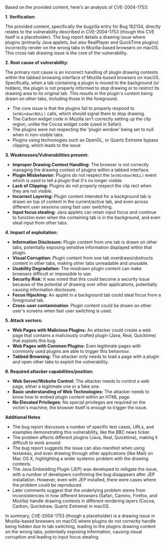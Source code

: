 Based on the provided content, here's an analysis of CVE-2004-1753:

**1. Verification:**

The provided content, specifically the bugzilla entry for Bug 162134, directly relates to the vulnerability described in CVE-2004-1753 (though this CVE itself is a placeholder). The bug report details a drawing issue where plugins (primarily Java applets, but also RealPlayer and QuickTime plugins) incorrectly render on the wrong tabs in Mozilla-based browsers on macOS. This cross-tab drawing issue is the core of the vulnerability.

**2. Root cause of vulnerability:**

The primary root cause is an incorrect handling of plugin drawing contexts within the tabbed browsing interface of Mozilla-based browsers on macOS. Specifically, when a tab containing a plugin is moved to the background (or hidden), the plugin is not properly informed to stop drawing or to restrict its drawing area to its original tab. This results in the plugin's content being drawn on other tabs, including those in the foreground.

*   The core issue is that the plugins fail to properly respond to `SetWindow(NULL)` calls, which should signal them to stop drawing.
*   The Carbon widget code in Mozilla isn't correctly setting up the clip region, unlike the Cocoa widget code (used in Safari).
*   The plugins were not respecting the 'plugin window' being set to null when in non-visible tabs.
*   Plugins using technologies such as OpenGL, or Quartz Extreme bypass clipping, which leads to the issue

**3. Weaknesses/Vulnerabilities present:**

*   **Improper Drawing Context Handling:** The browser is not correctly managing the drawing context of plugins within a tabbed interface.
*   **Plugin Misbehavior:** Plugins do not respect the `SetWindow(NULL)` event which is used to tell a plugin that it's no longer visible.
*   **Lack of Clipping:** Plugins do not properly respect the clip rect when they are not visible.
*   **Incorrect Layering:**  Plugin content intended for a background tab is drawn on top of content in the current/active tab, and even across different user sessions using fast user switching.
*   **Input focus stealing**: Java applets can retain input focus and continue to function even when the containing tab is in the background, and even steal input from other tabs.

**4. Impact of exploitation:**

*   **Information Disclosure:** Plugin content from one tab is drawn on other tabs, potentially exposing sensitive information displayed within that plugin.
*   **Visual Corruption:**  Plugin content from one tab overdraws/obstructs content in other tabs, making other tabs unreadable and unusable.
*   **Usability Degradation:** The misdrawn plugin content can make browsers difficult or impossible to use.
*   **Security Risk:** It was noted that this could become a security issue because of the potential of drawing over other applications, potentially causing information disclosure.
*   **Focus Hijacking:** An applet in a background tab could steal focus from a foreground tab.
*   **Cross-user contamination**: Plugin content could be drawn on other user's screens when fast user switching is used.

**5. Attack vectors:**

*   **Web Pages with Malicious Plugins:** An attacker could create a web page that contains a maliciously crafted plugin (Java, Real, Quicktime) that exploits this bug.
*   **Web Pages with Common Plugins:** Even legitimate pages with commonly used plugins are able to trigger this behaviour.
*   **Tabbed Browsing:**  The attacker only needs to load a page with a plugin and open other tabs to exploit the vulnerability.

**6. Required attacker capabilities/position:**

*   **Web Server/Website Control:** The attacker needs to control a web page, either a legitimate one or a fake one.
*   **Basic understanding of Web Technologies:** The attacker needs to know how to embed plugin content within an HTML page.
*   **No Elevated Privileges:** No special privileges are required on the victim's machine, the browser itself is enough to trigger the issue.

**Additional Notes**

*   The bug report discusses a number of specific test cases, URLs, and examples demonstrating this vulnerability, like the BBC news ticker.
*   The problem affects different plugins (Java, Real, Quicktime), making it difficult to work around.
*   The bug report suggests the issue can also manifest when using textareas, and even drawing through other applications (like Mail) on Mac OS X, highlighting a wider systemic problem with the drawing contexts.
*   The Java Embedding Plugin (JEP) was developed to mitigate the issue, with a number of developers confirming the bug disappears after JEP installation. However, even with JEP installed, there were cases where the problem could be reproduced.
*   Later comments suggest that the underlying problem stems from inconsistencies in how different browsers (Safari, Camino, Firefox, and Mozilla) handle drawing contexts in different rendering layers (Cocoa, Carbon, Quickdraw, Quartz Extreme) in macOS.

In summary, CVE-2004-1753 (though a placeholder) is a drawing issue in Mozilla-based browsers on macOS where plugins do not correctly handle being hidden due to tab switching, leading to the plugins drawing content on the wrong tabs, potentially exposing information, causing visual corruption and leading to input focus stealing.